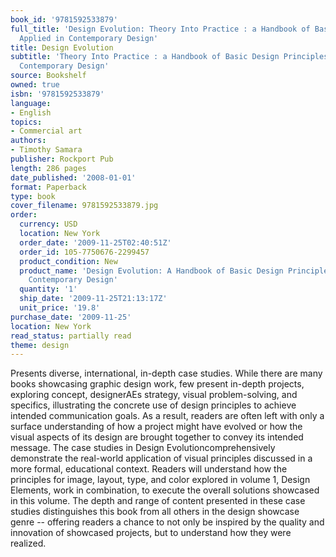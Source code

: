 ```yaml
---
book_id: '9781592533879'
full_title: 'Design Evolution: Theory Into Practice : a Handbook of Basic Design Principles
  Applied in Contemporary Design'
title: Design Evolution
subtitle: 'Theory Into Practice : a Handbook of Basic Design Principles Applied in
  Contemporary Design'
source: Bookshelf
owned: true
isbn: '9781592533879'
language:
- English
topics:
- Commercial art
authors:
- Timothy Samara
publisher: Rockport Pub
length: 286 pages
date_published: '2008-01-01'
format: Paperback
type: book
cover_filename: 9781592533879.jpg
order:
  currency: USD
  location: New York
  order_date: '2009-11-25T02:40:51Z'
  order_id: 105-7750676-2299457
  product_condition: New
  product_name: 'Design Evolution: A Handbook of Basic Design Principles Applied in
    Contemporary Design'
  quantity: '1'
  ship_date: '2009-11-25T21:13:17Z'
  unit_price: '19.8'
purchase_date: '2009-11-25'
location: New York
read_status: partially read
theme: design
---
```

Presents diverse, international, in-depth case studies. While there are many books showcasing graphic design work, few present in-depth projects, exploring concept, designerAEs strategy, visual problem-solving, and specifics, illustrating the concrete use of design principles to achieve intended communication goals. As a result, readers are often left with only a surface understanding of how a project might have evolved or how the visual aspects of its design are brought together to convey its intended message. The case studies in Design Evolutioncomprehensively demonstrate the real-world application of visual principles discussed in a more formal, educational context. Readers will understand how the principles for image, layout, type, and color explored in volume 1, Design Elements, work in combination, to execute the overall solutions showcased in this volume. The depth and range of content presented in these case studies distinguishes this book from all others in the design showcase genre -- offering readers a chance to not only be inspired by the quality and innovation of showcased projects, but to understand how they were realized.
